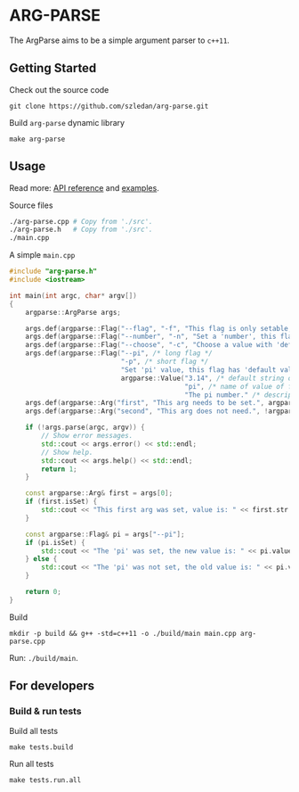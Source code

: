 
ARG-PARSE
=====

The ArgParse aims to be a simple argument parser to `c++11`.

## Getting Started

Check out the source code
```
git clone https://github.com/szledan/arg-parse.git
```
Build `arg-parse` dynamic library
```
make arg-parse
```
## Usage

Read more: [API reference](./doc/api-reference.md) and [examples](./demos/README.md).

Source files
```bash
./arg-parse.cpp # Copy from './src'.
./arg-parse.h   # Copy from './src'.
./main.cpp
```

A simple `main.cpp`
```c++
#include "arg-parse.h"
#include <iostream>

int main(int argc, char* argv[])
{
    argparse::ArgParse args;

    args.def(argparse::Flag("--flag", "-f", "This flag is only setable, doesn't have value."));
    args.def(argparse::Flag("--number", "-n", "Set a 'number', this flag does not have 'default value', but has 'name' and 'desciption'.", argparse::Value("", "integer", "An integer number.")));
    args.def(argparse::Flag("--choose", "-c", "Choose a value with 'default'.", argparse::Value("A", {"A", "B", "C"})));
    args.def(argparse::Flag("--pi", /* long flag */
                            "-p", /* short flag */
                            "Set 'pi' value, this flag has 'default value', 'name' and 'desciption'.", /* description for help */
                            argparse::Value("3.14", /* default string of value; if it is not set then value of flag needs to be set. */
                                            "pi", /* name of value of flag, only for help */
                                            "The pi number." /* description of value of flag, only for help */)));
    args.def(argparse::Arg("first", "This arg needs to be set.", argparse::Arg::IsNeeded));
    args.def(argparse::Arg("second", "This arg does not need.", !argparse::Arg::IsNeeded));

    if (!args.parse(argc, argv)) {
        // Show error messages.
        std::cout << args.error() << std::endl;
        // Show help.
        std::cout << args.help() << std::endl;
        return 1;
    }

    const argparse::Arg& first = args[0];
    if (first.isSet) {
        std::cout << "This first arg was set, value is: " << first.str << std::endl;
    }

    const argparse::Flag& pi = args["--pi"];
    if (pi.isSet) {
        std::cout << "The 'pi' was set, the new value is: " << pi.value.str << std::endl;
    } else {
        std::cout << "The 'pi' was not set, the old value is: " << pi.value.str << std::endl;
    }

    return 0;
}
```

Build
```
mkdir -p build && g++ -std=c++11 -o ./build/main main.cpp arg-parse.cpp
```

Run: `./build/main`.

## For developers

### Build & run tests

Build all tests
```
make tests.build
```
Run all tests
```
make tests.run.all
```
